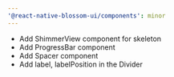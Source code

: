 ```yaml
---
'@react-native-blossom-ui/components': minor
---
```


- Add ShimmerView component for skeleton
- Add ProgressBar component
- Add Spacer component
- Add label, labelPosition in the Divider
